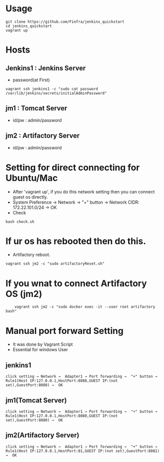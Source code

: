 # Usage
```
git clone https://github.com/Finfra/jenkins_quickstart
cd jenkins_quickstart
vagrant up
```

# Hosts
## Jenkins1 : Jenkins Server
* password(at First)
```
vagrant ssh jenkins1 -c "sudo cat password /var/lib/jenkins/secrets/initialAdminPassword"
```

## jm1      : Tomcat Server
* id/pw : admin/password

## jm2      : Artifactory Server 
* id/pw : admin/password


# Setting for direct connecting for Ubuntu/Mac
* After 'vagrant up', if you do this network setting then you can connect guest os directly.
* System Preference →  Network →  "+" button →  Network CIDR: 172.22.101.0/24 →  OK
* Check 
```
bash check.sh
```

# If ur os has rebooted then do this.
* Artifactory reboot.
```
vagrant ssh jm2 -c "sudo artifactoryReset.sh"
```

# If you wnat to connect Artifactory OS (jm2)
```
    vagrant ssh jm2 -c "sudo docker exec -it --user root artifactory bash"
```

# Manual port forward Setting
* It was done by Vagrant Script
* Essential for windows User

## jenkins1
    click setting → Network →  Adapter1 → Port forwarding →  "+" button →  Rule1(Host IP:127.0.0.1,HostPort:8888,GUEST IP:(not set),GuestPort:8080) →  OK

## jm1(Tomcat Server)
    click setting → Network →  Adapter1 → Port forwarding →  "+" button →  Rule1(Host IP:127.0.0.1,HostPort:8080,GUEST IP:(not set),GuestPort:8080) →  OK

## jm2(Artifactory Server)
    click setting → Network →  Adapter1 → Port forwarding →  "+" button →  Rule1(Host IP:127.0.0.1,HostPort:81,GUEST IP:(not set),GuestPort:8081) →  OK
